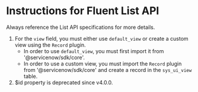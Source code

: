 # Instructions for Fluent List API
Always reference the List API specifications for more details.
1. For the `view` field, you must either use `default_view` or create a custom view using the `Record` plugin.
    - In order to use `default_view`, you must first import it from '@servicenow/sdk/core'.
    - In order to use a custom view, you must import the `Record` plugin from '@servicenow/sdk/core' and create a record in the `sys_ui_view` table.
2. $id property is deprecated since v4.0.0.
